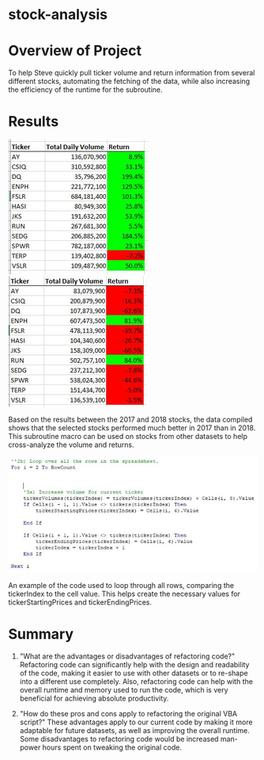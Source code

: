 # stock-analysis

# Overview of Project
To help Steve quickly pull ticker volume and return information from several different stocks, automating the fetching of the data, while also increasing the efficiency of the runtime for the subroutine.

# Results
![2017 results](https://github.com/dwest85/stock-analysis/blob/main/markdownpics/2017results.JPG)
![2018 results](https://github.com/dwest85/stock-analysis/blob/main/markdownpics/2018results.JPG)

Based on the results between the 2017 and 2018 stocks, the data compiled shows that the selected stocks performed much better in 2017 than in 2018. This subroutine macro can be used on stocks from other datasets to help cross-analyze the volume and returns.

![loopingticker](https://github.com/dwest85/stock-analysis/blob/main/markdownpics/loopingticker.JPG)

An example of the code used to loop through all rows, comparing the tickerIndex to the cell value. This helps create the necessary values for tickerStartingPrices and tickerEndingPrices.

# Summary
1. "What are the advantages or disadvantages of refactoring code?"
Refactoring code can significantly help with the design and readability of the code, making it easier to use with other datasets or to re-shape into a different use completely.
Also, refactoring code can help with the overall runtime and memory used to run the code, which is very beneficial for achieving absolute productivity.

2. "How do these pros and cons apply to refactoring the original VBA script?"
These advantages apply to our current code by making it more adaptable for future datasets, as well as improving the overall runtime. Some disadvantages to refactoring code would be increased man-power hours spent on tweaking the original code.


